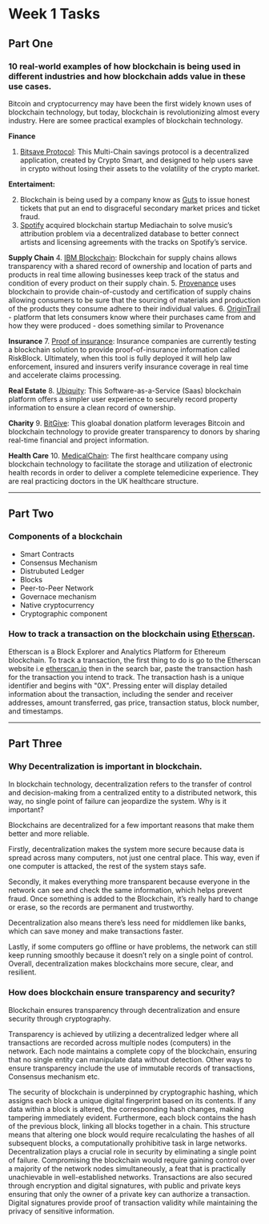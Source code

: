 # Week 1 Tasks
## Part One
 ### 10 real-world examples of how blockchain is being used in different industries and how blockchain adds value in these use cases.
 
 Bitcoin and cryptocurrency may have been the first widely known uses of blockchain technology, but today, blockchain is revolutionizing almost every industry. Here are somee practical examples of blockchain technology.


**Finance**
1. [Bitsave Protocol](https://bitsave.cryptosmartnow.io/): This Multi-Chain savings protocol is a decentralized application, created by Crypto Smart, and designed to help users save in crypto without losing their assets to the volatility of the crypto market.
 
 **Entertaiment:** 
 
 2. Blockchain is being used by a company know as [Guts](https://guts.tickets/) to issue honest tickets that put an end to disgraceful secondary market prices and ticket fraud.
 3.  [Spotify](https://techcrunch.com/2017/04/26/spotify-acquires-blockchain-startup-mediachain-to-solve-musics-attribution-problem/) acquired blockchain startup Mediachain to solve music’s attribution problem via a decentralized database to better connect artists and licensing agreements with the tracks on Spotify’s service.
 
 **Supply Chain**
 4.  [IBM Blockchain](https://www.ibm.com/blockchain-supply-chain): Blockchain for supply chains allows transparency with a shared record of ownership and location of parts and products in real time allowing businesses keep track of the status and condition of every product on their supply chain.
 5. [Provenance](https://www.provenance.org/news-insights/blockchain-the-solution-for-transparency-in-product-supply-chains) uses blockchain to provide chain-of-custody and certification of supply chains allowing consumers to be sure that the sourcing of materials and production of the products they consume adhere to their individual values.
 6.  [OriginTrail](https://origintrail.io/) - platform that lets consumers know where their purchases came from and how they were produced - does something similar to Provenance

**Insurance**
7. [Proof of insurance](https://www.insurancejournal.com/news/national/2017/12/27/475346.htm): Insurance companies are currently testing a blockchain solution to provide proof-of-insurance information called RiskBlock. Ultimately, when this tool is fully deployed it will help law enforcement, insured and insurers verify insurance coverage in real time and accelerate claims processing.

**Real Estate**
8. [Ubiquity](https://www.ubitquity.io/web/index.html): This Software-as-a-Service (Saas) blockchain platform offers a simpler user experience to securely record property information to ensure a clean record of ownership.

**Charity**
9. [BitGive](https://www.bitgivefoundation.org/about-us/): This gloabal donation platform leverages Bitcoin and blockchain technology to provide greater transparency to donors by sharing real-time financial and project information.

**Health Care**
10. [MedicalChain](https://medicalchain.com/en/): The first healthcare company using blockchain technology to facilitate the storage and utilization of electronic health records in order to deliver a complete telemedicine experience. They are real practicing doctors in the UK healthcare structure.

***
## Part Two
### Components of a blockchain
- Smart Contracts
- Consensus Mechanism
- Distrubuted Ledger
- Blocks
- Peer-to-Peer Network
- Governace mechanism
- Native cryptocurrency
- Cryptographic component

### How to track a transaction on the blockchain using [Etherscan](https://etherscan.io/).

Etherscan is a Block Explorer and Analytics Platform for Ethereum blockchain. To track a transaction, the first thing to do is go to the Etherscan website i.e [etherscan.io](https://etherscan.io/) then in the search bar, paste the transaction hash for the transaction you intend to track. The transaction hash is a unique identifier and begins with "0X". Pressing enter will display detailed information about the transaction, including the sender and receiver addresses, amount transferred, gas price, transaction status, block number, and timestamps. 
***

## Part Three
### Why Decentralization is important in blockchain.
In blockchain technology, decentralization refers to the transfer of control and decision-making from a centralized entity to a distributed network, this way, no single point of failure can jeopardize the system. Why is it important?

Blockchains are decentralized for a few important reasons that make them better and more reliable.

Firstly, decentralization makes the system more secure because data is spread across many computers, not just one central place. This way, even if one computer is attacked, the rest of the system stays safe.

Secondly, it makes everything more transparent because everyone in the network can see and check the same information, which helps prevent fraud. Once something is added to the Blockchain, it’s really hard to change or erase, so the records are permanent and trustworthy.

Decentralization also means there’s less need for middlemen like banks, which can save money and make transactions faster.

Lastly, if some computers go offline or have problems, the network can still keep running smoothly because it doesn’t rely on a single point of control. Overall, decentralization makes blockchains more secure, clear, and resilient.

### How does blockchain ensure transparency and security?
Blockchain ensures transparency through decentralization and ensure security through cryptography.

Transparency is achieved by utilizing a decentralized ledger where all transactions are recorded across multiple nodes (computers) in the network. Each node maintains a complete copy of the blockchain, ensuring that no single entity can manipulate data without detection. Other ways to ensure transparency include the use of immutable records of transactions, Consensus mechanism etc.

The security of blockchain is underpinned by cryptographic hashing, which assigns each block a unique digital fingerprint based on its contents. If any data within a block is altered, the corresponding hash changes, making tampering immediately evident. Furthermore, each block contains the hash of the previous block, linking all blocks together in a chain. This structure means that altering one block would require recalculating the hashes of all subsequent blocks, a computationally prohibitive task in large networks. Decentralization plays a crucial role in security by eliminating a single point of failure. Compromising the blockchain would require gaining control over a majority of the network nodes simultaneously, a feat that is practically unachievable in well-established networks. Transactions are also secured through encryption and digital signatures, with public and private keys ensuring that only the owner of a private key can authorize a transaction. Digital signatures provide proof of transaction validity while maintaining the privacy of sensitive information.

